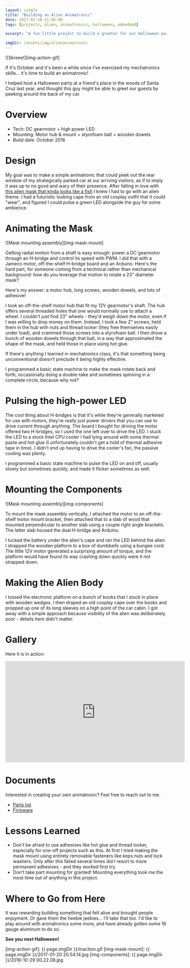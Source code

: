 ```yaml
---
layout: single
title: "Building an Alien Animatronic"
date: 2017-01-18 21:05:00
tags: [projects, alien, animatronics, halloween, embedded]

excerpt: "A fun little project to build a greeter for our Halloween party. \n\n![Skreee!](/assets/img/alienanimatronic/inaction.gif)"

imgDir: /assets/img/alienanimatronic
---
```


![Skreee!][img-action-gif]

If it's October and it's been a while since I've exercised my mechatronics skills... it's time to build an animatronic!

I helped host a Halloween party at a friend's place in the woods of Santa Cruz last year, and thought this guy might be able to greet our guests by peeking around the back of my car.

# Overview

- Tech: DC gearmotor + high power LED
- Mounting: Motor hub & mount + styrofoam ball + wooden dowels
- Build date: October 2016

# Design

My goal was to make a simple animatronic that could peek out the rear window of my strategically parked car at our arriving visitors, as if to imply it was up to no good and wary of their presence. After falling in love with [this alien mask that kinda looks like a fish][link-mask-amazon] I knew I had to go with an alien theme. I had a futuristic looking cape from an old cosplay outfit that it could "wear", and figured I could pulse a green LED alongside the guy for some ambience.

# Animating the Mask

![Mask mounting assembly][img-mask-mount]

Getting radial motion from a shaft is easy enough: power a DC gearmotor through an H-bridge and control its speed with PWM. I did that with a Jameco motor, off-the-shelf H-bridge board and an Arduino. Here's the hard part, for someone coming from a technical rather than mechanical background: how do you leverage that motion to rotate a 23" diameter mask?

Here's my answer: a motor hub, long screws, wooden dowels, and lots of adhesive!

I took an off-the-shelf motor hub that fit my 12V gearmotor's shaft. The hub offers several threaded holes that one would normally use to attach a wheel. I couldn't just find 23" wheels - they'd weigh down the motor, even if I was willing to drop money on them. Instead, I took a few 2" screws, held them in the hub with nuts and thread locker (they free themselves easily under load), and crammed those screws into a styrofoam ball. I then drove a bunch of wooden dowels through that ball, in a way that approximated the shape of the mask, and held those in place using hot glue.

If there's anything I learned in mechatronics class, it's that something being unconventional doesn't preclude it being highly effective.

I programmed a basic state machine to make the mask rotate back and forth, occasionally doing a double-take and sometimes spinning in a complete circle, because why not?

# Pulsing the high-power LED

The cool thing about H-bridges is that it's while they're generally marketed for use with motors, they're really just power drivers that you can use to drive current through anything. The board I bought for driving the motor offered two H-bridges, so I used the one left over to drive the LED. I stuck the LED to a stock Intel CPU cooler I had lying around with some thermal paste and hot glue (I unfortunately couldn't get a hold of thermal adhesive tape in time). I didn't end up having to drive the cooler's fan, the passive cooling was plenty.

I programmed a basic state machine to pulse the LED on and off, usually slowly but sometimes quickly, and made it flicker sometimes as well.

# Mounting the Components

![Mask mounting assembly][img-components]

To mount the mask assembly vertically, I attached the motor to an off-the-shelf motor mount bracket, then attached that to a slab of wood that mounted perpendicular to another slab using a couple right angle brackets. The latter slab housed the dual H-bridge and Arduino.

I tucked the battery under the alien's cape and ran the LED behind the alien. I strapped the wooden platform to a box of dumbbells using a bungee cord. The little 12V motor generated a surprising amount of torque, and the platform would have found its way crashing down quickly were it not strapped down.

# Making the Alien Body

I tossed the electronic platform on a bunch of books that I stuck in place with wooden wedges. I then draped an old cosplay cape over the books and propped up one of its long sleeves on a high point of the car cabin. I got away with a simple approach because visibility of the alien was deliberately poor - details here didn't matter.

# Gallery

Here it is in action:

<iframe allowfullscreen="" frameborder="0" height="315" src="https://www.youtube.com/embed/xuWwpDGH8xo" width="560"></iframe><br />

# Documents

Interested in creating your own animatronic? Feel free to reach out to me.

- [Parts list][link-parts-list]
- [Firmware][link-firmware]

# Lessons Learned

- Don't be afraid to use adhesives like hot glue and thread locker, especially for one-off projects such as this. At first I tried making the mask mount using entirely removable fasteners like keps nuts and lock washers. Only after this failed several times did I resort to more permanent adhesives - and they worked first try.
- Don't take part mounting for granted! Mounting everything took me the most time out of anything in this project.

# Where to Go from Here

It was rewarding building something that felt alive and brought people enjoyment. Or gave them the heebie jeebies... I'll take that too. I'd like to play around with animatronics some more, and have already gotten some 16 gauge aluminum to do so.


**See you next Halloween!**



[link-mask-amazon]: https://www.amazon.com/gp/product/B0108FJW0A/ref=oh_aui_detailpage_o05_s00?ie=UTF8&psc=1
[link-parts-list]: https://docs.google.com/spreadsheets/d/1y8l7H8diMvLhjSow7c-xoUVFOXhhcHXPGHP0gJOvv8E/edit?usp=sharing
[link-firmware]: https://github.com/PumpMagic/OdysseyHalloween

[img-action-gif]: {{ page.imgDir }}/inaction.gif
[img-mask-mount]: {{ page.imgDir }}/2017-01-20 20.54.14.jpg
[img-components]: {{ page.imgDir }}/2016-10-29 00.22.08.jpg
